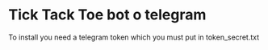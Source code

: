 # Tick Tack Toe bot o telegram

To install you need a telegram token which you must put in token_secret.txt
